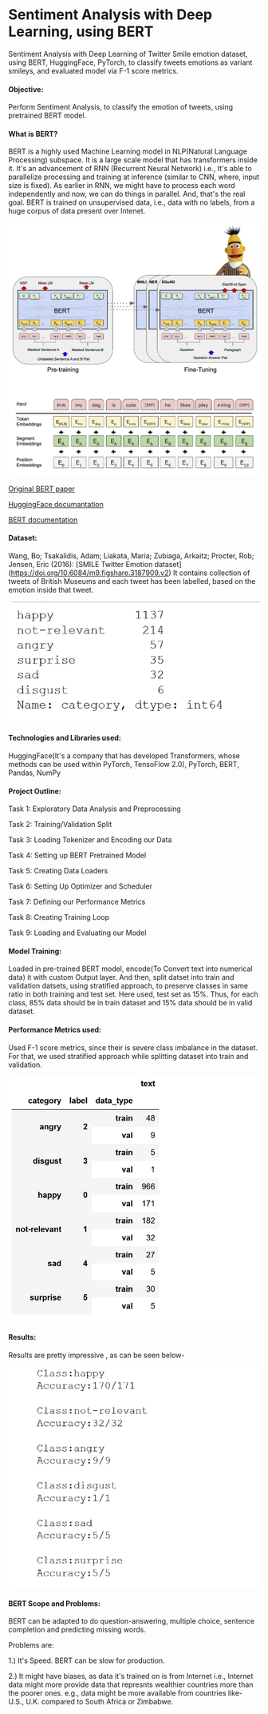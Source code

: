 # Sentiment Analysis with Deep Learning, using BERT
Sentiment Analysis with Deep Learning of Twitter Smile emotion dataset, using BERT, HuggingFace, PyTorch, to classify tweets emotions as variant smileys, and evaluated model via F-1 score metrics.

#### Objective:

Perform Sentiment Analysis, to classify the emotion of tweets, using pretrained BERT model.

#### What is BERT?

BERT is a highly used Machine Learning model in NLP(Natural Language Processing) subspace. It is a large scale model that has transformers inside it. It's an advancement of RNN (Recurrent Neural Network) i.e., It's able to parallelize processing and training at inference (similar to CNN, where, input size is fixed). As earlier in RNN, we might have to process each word independently and now, we can do things in parallel. And, that's the real goal. BERT is trained on unsupervised data, i.e., data with no labels, from a huge corpus of data present over Intenet.

![alt text](https://github.com/rickhagwal/Bert_Sentiment_Analysis/blob/master/images/BERT_diagrams.png)


[Original BERT paper](https://arxiv.org/abs/1810.04805)

[HuggingFace documantation](https://huggingface.co/transformers/model_doc/bert.html)

[BERT documentation](https://en.wikipedia.org/wiki/BERT_(language_model))

#### Dataset:

Wang, Bo; Tsakalidis, Adam; Liakata, Maria; Zubiaga, Arkaitz; Procter, Rob; Jensen, Eric (2016): [SMILE Twitter Emotion dataset] (https://doi.org/10.6084/m9.figshare.3187909.v2)
It contains collection of tweets of British Museums and each tweet has been labelled, based on the emotion inside that tweet.

![alt text](https://github.com/rickhagwal/Bert_Sentiment_Analysis/blob/master/images/actual_labels.PNG)

#### Technologies and Libraries used:
HuggingFace(It's a company that has developed Transformers, whose methods can be used within PyTorch, TensoFlow 2.0), 
PyTorch,
BERT,
Pandas,
NumPy

#### Project Outline:

Task 1: Exploratory Data Analysis and Preprocessing

Task 2: Training/Validation Split

Task 3: Loading Tokenizer and Encoding our Data

Task 4: Setting up BERT Pretrained Model

Task 5: Creating Data Loaders

Task 6: Setting Up Optimizer and Scheduler

Task 7: Defining our Performance Metrics

Task 8: Creating Training Loop

Task 9: Loading and Evaluating our Model


#### Model Training:

Loaded in pre-trained BERT model, encode(To Convert text into numerical data) it with custom Output layer. And then, split datset into train and validation datsets, using stratified approach, to preserve classes in same ratio in both training and test set. Here used, test set as 15%. Thus, for each class, 85% data should be in train dataset and 15% data should be in valid dataset.

#### Performance Metrics used:

Used F-1 score metrics, since their is severe class imbalance in the dataset. For that, we used stratified approach while splitting dataset into train and validation.

![alt text](https://github.com/rickhagwal/Bert_Sentiment_Analysis/blob/master/images/after%20stratify.PNG)

#### Results:

Results are pretty impressive , as can be seen below-

![alt text](https://github.com/rickhagwal/Bert_Sentiment_Analysis/blob/master/images/Output.PNG)

#### BERT Scope and Problems:

BERT can be adapted to do question-answering, multiple choice, sentence completion and predicting missing words.

Problems are:

1.) It's Speed. BERT can be slow for production.

2.) It might have biases, as data it's trained on is from Internet i.e., Internet data might more provide data that represnts wealthier countries more than the poorer ones. e.g., data might be more available from countries like- U.S., U.K. compared to South Africa or Zimbabwe.

